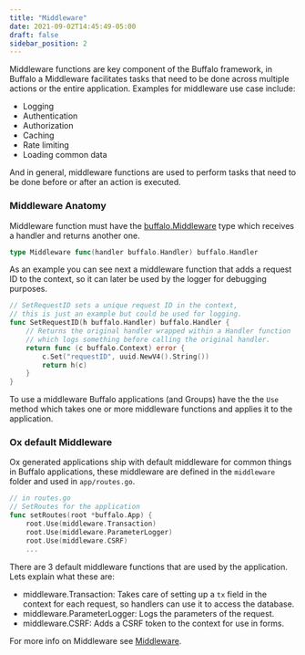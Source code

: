 ```yaml
---
title: "Middleware"
date: 2021-09-02T14:45:49-05:00
draft: false
sidebar_position: 2
---
```


Middleware functions are key component of the Buffalo framework, in Buffalo a Middleware facilitates tasks that need to be done across multiple actions or the entire application. Examples for middleware use case include:

- Logging
- Authentication
- Authorization
- Caching
- Rate limiting
- Loading common data

And in general, middleware functions are used to perform tasks that need to be done before or after an action is executed. 

### Middleware Anatomy
Middleware function must have the [buffalo.Middleware](https://pkg.go.dev/github.com/gobuffalo/buffalo#MiddlewareFunc) type which receives a handler and returns another one.

```go
type Middleware func(handler buffalo.Handler) buffalo.Handler
```

As an example you can see next a middleware function that adds a request ID to the context, so it can later be used by the logger for debugging purposes.

```go
// SetRequestID sets a unique request ID in the context,
// this is just an example but could be used for logging.
func SetRequestID(h buffalo.Handler) buffalo.Handler {
    // Returns the original handler wrapped within a Handler function
    // which logs something before calling the original handler.
    return func (c buffalo.Context) error {
        c.Set("requestID", uuid.NewV4().String())
        return h(c)
    }
}
```
To use a middleware Buffalo applications (and Groups) have the the `Use` method which takes one or more middleware functions and applies it to the application. 

### Ox default Middleware
Ox generated applications ship with default middleware for common things in Buffalo applications, these middleware are defined in the `middleware` folder and used in `app/routes.go`.

```go
// in routes.go
// SetRoutes for the application
func setRoutes(root *buffalo.App) {
	root.Use(middleware.Transaction)
	root.Use(middleware.ParameterLogger)
	root.Use(middleware.CSRF)
    ...
```

There are 3 default middleware functions that are used by the application. Lets explain what these are:

- middleware.Transaction: Takes care of setting up a `tx` field in the context for each request, so handlers can use it to access the database.
- middleware.ParameterLogger: Logs the parameters of the request.
- middleware.CSRF: Adds a CSRF token to the context for use in forms.


For more info on Middleware see [Middleware](https://pkg.go.dev/github.com/gobuffalo/buffalo#MiddlewareFunc).
